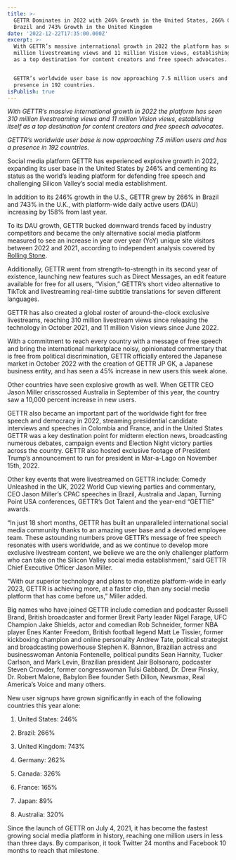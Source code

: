```yaml
---
title: >-
  GETTR Dominates in 2022 with 246% Growth in the United States, 266% Growth in
  Brazil and 743% Growth in the United Kingdom
date: '2022-12-22T17:35:00.000Z'
excerpt: >-
  With GETTR’s massive international growth in 2022 the platform has seen 310
  million livestreaming views and 11 million Vision views, establishing itself
  as a top destination for content creators and free speech advocates.


  GETTR’s worldwide user base is now approaching 7.5 million users and has a
  presence in 192 countries.
isPublish: true
---
```


_With GETTR’s massive international growth in 2022 the platform has seen 310 million livestreaming views and 11 million Vision views, establishing itself as a top destination for content creators and free speech advocates._

_GETTR’s worldwide user base is now approaching 7.5 million users and has a presence in 192 countries._

Social media platform GETTR has experienced explosive growth in 2022, expanding its user base in the United States by 246% and cementing its status as the world’s leading platform for defending free speech and challenging Silicon Valley’s social media establishment. 

In addition to its 246% growth in the U.S., GETTR grew by 266% in Brazil and 743% in the U.K., with platform-wide daily active users (DAU) increasing by 158% from last year. 

To its DAU growth, GETTR bucked downward trends faced by industry competitors and became the only alternative social media platform measured to see an increase in year over year (YoY) unique site visitors between 2022 and 2021, according to independent analysis covered by[ Rolling Stone](https://nam10.safelinks.protection.outlook.com/?url=https%3A%2F%2Fwww.rollingstone.com%2Fpolitics%2Fpolitics-news%2Fparler-right-wing-platforms-dip-traffic-1234618055%2F&data=05%7C01%7Csonnynelson%40gettr.com%7Cda4730a3597b4c333cae08dae43ddfff%7C28bd1cc1db844a90b436b0d2c8c5771a%7C1%7C0%7C638073251643583820%7CUnknown%7CTWFpbGZsb3d8eyJWIjoiMC4wLjAwMDAiLCJQIjoiV2luMzIiLCJBTiI6Ik1haWwiLCJXVCI6Mn0%3D%7C3000%7C%7C%7C&sdata=qHVMDsx6%2FuKpWiPlq8AZ0CVGLFmMbVBTd8aN9D4nsms%3D&reserved=0).

Additionally, GETTR went from strength-to-strength in its second year of existence, launching new features such as Direct Messages, an edit feature available for free for all users, “Vision,” GETTR’s short video alternative to TikTok and livestreaming real-time subtitle translations for seven different languages. 

GETTR has also created a global roster of around-the-clock exclusive livestreams, reaching 310 million livestream views since releasing the technology in October 2021, and 11 million Vision views since June 2022.

With a commitment to reach every country with a message of free speech and bring the international marketplace noisy, opinionated commentary that is free from political discrimination, GETTR officially entered the Japanese market in October 2022 with the creation of GETTR JP GK, a Japanese business entity, and has seen a 45% increase in new users this week alone.

Other countries have seen explosive growth as well. When GETTR CEO Jason Miller crisscrossed Australia in September of this year, the country saw a 10,000 percent increase in new users. 

GETTR also became an important part of the worldwide fight for free speech and democracy in 2022, streaming presidential candidate interviews and speeches in Colombia and France, and in the United States GETTR was a key destination point for midterm election news, broadcasting numerous debates, campaign events and Election Night victory parties across the country. GETTR also hosted exclusive footage of President Trump’s announcement to run for president in Mar-a-Lago on November 15th, 2022.

Other key events that were livestreamed on GETTR include: Comedy Unleashed in the UK, 2022 World Cup viewing parties and commentary, CEO Jason Miller’s CPAC speeches in Brazil, Australia and Japan, Turning Point USA conferences, GETTR’s Got Talent and the year-end “GETTIE” awards.

“In just 18 short months, GETTR has built an unparalleled international social media community thanks to an amazing user base and a devoted employee team. These astounding numbers prove GETTR’s message of free speech resonates with users worldwide, and as we continue to develop more exclusive livestream content, we believe we are the only challenger platform who can take on the Silicon Valley social media establishment,” said GETTR Chief Executive Officer Jason Miller.

“With our superior technology and plans to monetize platform-wide in early 2023, GETTR is achieving more, at a faster clip, than any social media platform that has come before us,” Miller added.

Big names who have joined GETTR include comedian and podcaster Russell Brand, British broadcaster and former Brexit Party leader Nigel Farage, UFC Champion Jake Shields, actor and comedian Rob Schneider, former NBA player Enes Kanter Freedom, British football legend Matt Le Tissier, former kickboxing champion and online personality Andrew Tate, political strategist and broadcasting powerhouse Stephen K. Bannon, Brazilian actress and businesswoman Antonia Fontenelle, political pundits Sean Hannity, Tucker Carlson, and Mark Levin, Brazilian president Jair Bolsonaro, podcaster Steven Crowder, former congresswoman Tulsi Gabbard, Dr. Drew Pinsky, Dr. Robert Malone, Babylon Bee founder Seth Dillon, Newsmax, Real America’s Voice and many others. 

New user signups have grown significantly in each of the following countries this year alone: 

1. United States: 246%
2. Brazil: 266%
3. United Kingdom: 743%
4. Germany: 262%


5. Canada: 326%
6. France: 165%


7. Japan: 89%
8. Australia: 320%

Since the launch of GETTR on July 4, 2021, it has become the fastest growing social media platform in history, reaching one million users in less than three days. By comparison, it took Twitter 24 months and Facebook 10 months to reach that milestone. 
